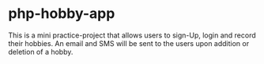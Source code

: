 # php-hobby-app
This is a mini practice-project that allows users to sign-Up, login and record their hobbies. 
An email and SMS will be sent to the users upon addition or deletion of a hobby.

